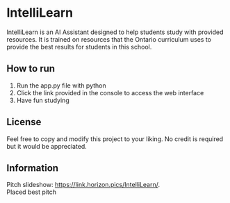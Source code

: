 # IntelliLearn 
IntelliLearn is an AI Assistant designed to help students study with provided resources. It is trained on resources that the Ontario curriculum uses to provide the best results for students in this school.

## How to run
1. Run the app.py file with python
2. Click the link provided in the console to access the web interface
3. Have fun studying

## License
Feel free to copy and modify this project to your liking. No credit is required but it would be appreciated.

## Information 
Pitch slideshow: https://link.horizon.pics/IntelliLearn/‌. \
   Placed best pitch 
